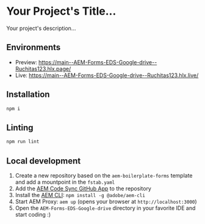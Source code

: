 # Your Project's Title...
Your project's description...

## Environments
- Preview: https://main--AEM-Forms-EDS-Google-drive--Ruchitas123.hlx.page/
- Live: https://main--AEM-Forms-EDS-Google-drive--Ruchitas123.hlx.live/

## Installation

```sh
npm i
```

## Linting

```sh
npm run lint
```

## Local development

1. Create a new repository based on the `aem-boilerplate-forms` template and add a mountpoint in the `fstab.yaml`
1. Add the [AEM Code Sync GitHub App](https://github.com/apps/aem-code-sync) to the repository
1. Install the [AEM CLI](https://github.com/adobe/helix-cli): `npm install -g @adobe/aem-cli`
1. Start AEM Proxy: `aem up` (opens your browser at `http://localhost:3000`)
1. Open the `AEM-Forms-EDS-Google-drive` directory in your favorite IDE and start coding :)
